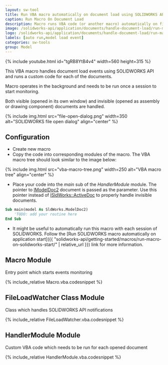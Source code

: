 ```yaml
---
layout: sw-tool
title: Run VBA macro automatically on document load using SOLIDWORKS API
caption: Run Macro On Document Load
description: Macro runs VBA code (or another macro) automatically on file load using SOLIDWORKS API
image: /solidworks-api/application/documents/handle-document-load/run-macro-on-load.png
logo: /solidworks-api/application/documents/handle-document-load/run-macro-on-load.svg
labels: [auto run,model load event]
categories: sw-tools
group: Model
---
```

{% include youtube.html id="tgRB8YtB4v4" width=560 height=315 %}

This VBA macro handles document load events using SOLIDWORKS API and runs a custom code for each of the documents.

Macro operates in the background and needs to be run once a session to start monitoring.

Both visible (opened in its own window) and invisible (opened as assembly or drawing component) documents are handled.

{% include img.html src="file-open-dialog.png" width=350 alt="SOLIDWORKS file open dialog" align="center" %}

## Configuration

* Create new macro
* Copy the code into corresponding modules of the macro. The VBA macro tree should look similar to the image below:

{% include img.html src="vba-macro-tree.png" width=250 alt="VBA macro tree" align="center" %}

* Place your code into the *main* sub of the *HandlerModule* module. The pointer to [IModelDoc2](http://help.solidworks.com/2012/english/api/sldworksapi/SolidWorks.Interop.sldworks~SolidWorks.Interop.sldworks.IModelDoc2.html) document is passed as the parameter. Use this pointer instead of [ISldWorks::ActiveDoc](http://help.solidworks.com/2012/english/api/sldworksapi/solidworks.interop.sldworks~solidworks.interop.sldworks.isldworks~activedoc.html) to properly handle invisible documents.

~~~ vb
Sub main(model As SldWorks.ModelDoc2)
    'TODO: add your routine here
End Sub
~~~

* It might be useful to automatically run this macro with each session of SOLIDWORKS. Follow the [Run SOLIDWORKS macro automatically on application start]({{ "solidworks-api/getting-started/macros/run-macro-on-solidworks-start/" | relative_url }}) link for more information.

## Macro Module

Entry point which starts events monitoring

{% include_relative Macro.vba.codesnippet %}

## FileLoadWatcher Class Module

Class which handles SOLIDWORKS API notifications

{% include_relative FileLoadWatcher.vba.codesnippet %}

## HandlerModule Module

Custom VBA code which needs to be run for each opened document

{% include_relative HandlerModule.vba.codesnippet %}

